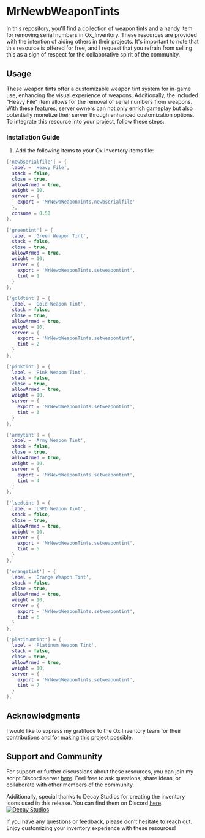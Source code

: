# MrNewbWeaponTints

In this repository, you'll find a collection of weapon tints and a handy item for removing serial numbers in Ox_Inventory. These resources are provided with the intention of aiding others in their projects. It's important to note that this resource is offered for free, and I request that you refrain from selling this as a sign of respect for the collaborative spirit of the community.

## Usage
These weapon tints offer a customizable weapon tint system for in-game use, enhancing the visual experience of weapons. Additionally, the included "Heavy File" item allows for the removal of serial numbers from weapons. With these features, server owners can not only enrich gameplay but also potentially monetize their server through enhanced customization options.
To integrate this resource into your project, follow these steps:

### Installation Guide

1. Add the following items to your Ox Inventory items file:

```lua
['newbserialfile'] = { 
  label = 'Heavy File',
  stack = false,
  close = true,
  allowArmed = true,
  weight = 10,
  server = {
    export = 'MrNewbWeaponTints.newbserialfile'
  },
  consume = 0.50
},

['greentint'] = { 
  label = 'Green Weapon Tint',
  stack = false,
  close = true,
  allowArmed = true,
  weight = 10,
  server = {
    export = 'MrNewbWeaponTints.setweapontint',
    tint = 1
  }
},

['goldtint'] = { 
  label = 'Gold Weapon Tint',
  stack = false,
  close = true,
  allowArmed = true,
  weight = 10,
  server = {
    export = 'MrNewbWeaponTints.setweapontint',
    tint = 2
  }
},

['pinktint'] = { 
  label = 'Pink Weapon Tint',
  stack = false,
  close = true,
  allowArmed = true,
  weight = 10,
  server = {
    export = 'MrNewbWeaponTints.setweapontint',
    tint = 3
  }
},

['armytint'] = { 
  label = 'Army Weapon Tint',
  stack = false,
  close = true,
  allowArmed = true,
  weight = 10,
  server = {
    export = 'MrNewbWeaponTints.setweapontint',
    tint = 4
  }
},

['lspdtint'] = { 
  label = 'LSPD Weapon Tint',
  stack = false,
  close = true,
  allowArmed = true,
  weight = 10,
  server = {
    export = 'MrNewbWeaponTints.setweapontint',
    tint = 5
  }
},

['orangetint'] = { 
  label = 'Orange Weapon Tint',
  stack = false,
  close = true,
  allowArmed = true,
  weight = 10,
  server = {
    export = 'MrNewbWeaponTints.setweapontint',
    tint = 6
  }
},

['platinumtint'] = { 
  label = 'Platinum Weapon Tint',
  stack = false,
  close = true,
  allowArmed = true,
  weight = 10,
  server = {
    export = 'MrNewbWeaponTints.setweapontint',
    tint = 7
  }
},
```

## Acknowledgments

I would like to express my gratitude to the Ox Inventory team for their contributions and for making this project possible. 

## Support and Community

For support or further discussions about these resources, you can join my script Discord server [here](https://discord.gg/ZBKYxB6PzA). Feel free to ask questions, share ideas, or collaborate with other members of the community.

Additionally, special thanks to Decay Studios for creating the inventory icons used in this release. You can find them on Discord [here](https://discord.gg/yDXZwZPjdN).
[![Decay Studios](https://i.imgur.com/UXzU6Ys.png)]([https://example.com](https://i.imgur.com/UXzU6Ys.png))


If you have any questions or feedback, please don't hesitate to reach out. Enjoy customizing your inventory experience with these resources!
